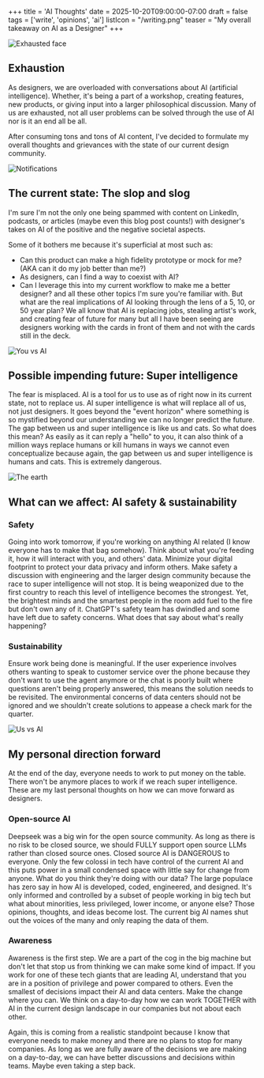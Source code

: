 +++
title = 'AI Thoughts'
date = 2025-10-20T09:00:00-07:00
draft = false
tags = ['write', 'opinions', 'ai']
listIcon = "/writing.png"
teaser = "My overall takeaway on AI as a Designer"
+++

![Exhausted face](/ai0.png)
## Exhaustion
As designers, we are overloaded with conversations about AI (artificial intelligence). Whether, it's being a part of a workshop, creating features, new products, or giving input into a larger philosophical discussion. Many of us are exhausted, not all user problems can be solved through the use of AI nor is it an end all be all. 



After consuming tons and tons of AI content, I've decided to formulate my overall thoughts and grievances with the state of our current design community.




![Notifications](/ai1.png)
## The current state: The slop and slog
I'm sure I'm not the only one being spammed with content on LinkedIn, podcasts, or articles (maybe even this blog post counts!) with designer's takes on AI of the positive and the negative societal aspects. 



Some of it bothers me because it's superficial at most such as:
- Can this product can make a high fidelity prototype or mock for me? (AKA can it do my job better than me?)
- As designers, can I find a way to coexist with AI?
- Can I leverage this into my current workflow to make me a better designer?
and all these other topics I'm sure you're familiar with. But what are the real implications of AI looking through the lens of a 5, 10, or 50 year plan? We all know that AI is replacing jobs, stealing artist's work, and creating fear of future for many but all I have been seeing are designers working with the cards in front of them and not with the cards still in the deck. 




![You vs AI](/ai3.png)
## Possible impending future: Super intelligence
The fear is misplaced. AI is a tool for us to use as of right now in its current state, not to replace us. AI super intelligence is what will replace all of us, not just designers. It goes beyond the "event horizon" where something is so mystified beyond our understanding we can no longer predict the future. The gap between us and super intelligence is like us and cats. So what does this mean? As easily as it can reply a "hello" to you, it can also think of a million ways replace humans or kill humans in ways we cannot even conceptualize because again, the gap between us and super intelligence is humans and cats. This is extremely dangerous.




![The earth](/ai4.png)
## What can we affect: AI safety & sustainability
### Safety
Going into work tomorrow, if you're working on anything AI related (I know everyone has to make that bag somehow). Think about what you're feeding it, how it will interact with you, and others' data. Minimize your digital footprint to protect your data privacy and inform others. Make safety a discussion with engineering and the larger design community because the race to super intelligence will not stop. It is being weaponized due to the first country to reach this level of intelligence becomes the strongest. Yet, the brightest minds and the smartest people in the room add fuel to the fire but don't own any of it. ChatGPT's safety team has dwindled and some have left due to safety concerns. What does that say about what's really happening? 



### Sustainability
Ensure work being done is meaningful. If the user experience involves others wanting to speak to customer service over the phone because they don't want to use the agent anymore or the chat is poorly built where questions aren't being properly answered, this means the solution needs to be revisited. The environmental concerns of data centers should not be ignored and we shouldn't create solutions to appease a check mark for the quarter.




![Us vs AI](/ai5.png)
## My personal direction forward
At the end of the day, everyone needs to work to put money on the table. There won't be anymore places to work if we reach super intelligence. These are my last personal thoughts on how we can move forward as designers.



### Open-source AI
Deepseek was a big win for the open source community. As long as there is no risk to be closed source, we should FULLY support open source LLMs rather than closed source ones. Closed source AI is DANGEROUS to everyone. Only the few colossi in tech have control of the current AI and this puts power in a small condensed space with little say for change from anyone. What do you think they're doing with our data? The large populace has zero say in how AI is developed, coded, engineered, and designed. It's only informed and controlled by a subset of people working in big tech but what about minorities, less privileged, lower income, or anyone else? Those opinions, thoughts, and ideas become lost. The current big AI names shut out the voices of the many and only reaping the data of them.



### Awareness
Awareness is the first step. We are a part of the cog in the big machine but don't let that stop us from thinking we can make some kind of impact. If you work for one of these tech giants that are leading AI, understand that you are in a position of privilege and power compared to others. Even the smallest of decisions impact their AI and data centers. Make the change where you can. We think on a day-to-day how we can work TOGETHER with AI in the current design landscape in our companies but not about each other.



Again, this is coming from a realistic standpoint because I know that everyone needs to make money and there are no plans to stop for many companies. As long as we are fully aware of the decisions we are making on a day-to-day, we can have better discussions and decisions within teams. Maybe even taking a step back.